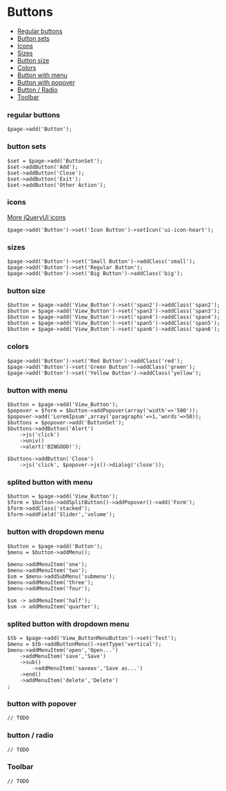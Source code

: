 # Buttons

* [Regular buttons](#regular-buttons)
* [Button sets](#button-sets)
* [Icons](#icons)
* [Sizes](#sizes)
* [Button size](#button-size)
* [Colors](#colors)
* [Button with menu](#button-with-menu)
* [Button with popover](#button-with-popover)
* [Button / Radio](#button-radio)
* [Toolbar](#toolbar)

### <a id="regular-buttons"></a>regular buttons

    $page->add('Button');

### <a id="button-sets"></a>button sets

    $set = $page->add('ButtonSet');
    $set->addButton('Add');
    $set->addButton('Close');
    $set->addButton('Exit');
    $set->addButton('Other Action');

### <a id="icons"></a>icons

<a href="http://jquery-ui.googlecode.com/svn/tags/1.6rc5/tests/static/icons.html" target="_blank">More jQueryUI icons</a>

    $page->add('Button')->set('Icon Button')->setIcon('ui-icon-heart');

### <a id="sizes"></a>sizes

    $page->add('Button')->set('Small Button')->addClass('small');
    $page->add('Button')->set('Regular Button');
    $page->add('Button')->set('Big Button')->addClass('big');

### <a id="button-size"></a>button size

    $button = $page->add('View_Button')->set('span2')->addClass('span2');
    $button = $page->add('View_Button')->set('span3')->addClass('span3');
    $button = $page->add('View_Button')->set('span4')->addClass('span4');
    $button = $page->add('View_Button')->set('span5')->addClass('span5');
    $button = $page->add('View_Button')->set('span6')->addClass('span6');

### <a id="colors"></a>colors

    $page->add('Button')->set('Red Button')->addClass('red');
    $page->add('Button')->set('Green Button')->addClass('green');
    $page->add('Button')->set('Yellow Button')->addClass('yellow');

### <a id="button-with-menu"></a>button with menu

    $button = $page->add('View_Button');
    $popover = $form = $button->addPopover(array('width'=>'500'));
    $popover->add('LoremIpsum',array('paragraphs'=>1,'words'=>50));
    $buttons = $popover->add('ButtonSet');
    $buttons->addButton('Alert')
        ->js('click')
        ->univ()
        ->alert('BINGOOO!');
 
    $buttons->addButton('Close')
        ->js('click', $popover->js()->dialog('close'));

### splited button with menu

    $button = $page->add('View_Button');
    $form = $button->addSplitButton()->addPopover()->add('Form');
    $form->addClass('stacked');
    $form->addField('Slider','volume');

### button with dropdown menu

    $button = $page->add('Button');
    $menu = $button->addMenu();
     
    $menu->addMenuItem('one');
    $menu->addMenuItem('two');
    $sm = $menu->addSubMenu('submenu');
    $menu->addMenuItem('three');
    $menu->addMenuItem('four');
     
    $sm -> addMenuItem('half');
    $sm -> addMenuItem('quarter');

### splited button with dropdown menu

    $tb = $page->add('View_ButtonMenuButton')->set('Test');
    $menu = $tb->addButtonMenu()->setType('vertical');
    $menu->addMenuItem('open','Open...')
        ->addMenuItem('save','Save')
        ->sub()
            ->addMenuItem('saveas','Save as...')
        ->end()
        ->addMenuItem('delete','Delete')
    ;

### <a id="button-with-popover"></a>button with popover

    // TODO

### <a id="button-radio"></a>button / radio

    // TODO

### <a id="toolbar"></a>Toolbar

    // TODO
    




